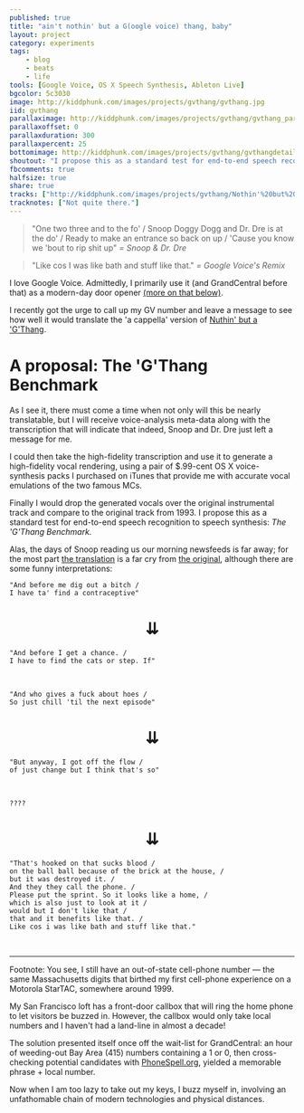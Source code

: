```yaml
---
published: true
title: "ain't nothin' but a G(oogle voice) thang, baby"
layout: project
category: experiments
tags:
    - blog
    - beats
    - life
tools: [Google Voice, OS X Speech Synthesis, Ableton Live]
bgcolor: 5c3030
image: http://kiddphunk.com/images/projects/gvthang/gvthang.jpg 
iid: gvthang
parallaximage: http://kiddphunk.com/images/projects/gvthang/gvthang_parallax.png
parallaxoffset: 0
parallaxduration: 300
parallaxpercent: 25
bottomimage: http://kiddphunk.com/images/projects/gvthang/gvthangdetail.jpg
shoutout: "I propose this as a standard test for end-to-end speech recognition to speech synthesis: The 'G' Thang Benchmark."
fbcomments: true
halfsize: true
share: true
tracks: ["http://kiddphunk.com/images/projects/gvthang/Nothin'%20but%20a%20'G(oogle%20voice)'%20Thang.mp3"]
tracknotes: ["Not quite there."]
---
```


>"One two three and to the fo' / 
Snoop Doggy Dogg and Dr. Dre is at the do' / 
Ready to make an entrance so back on up / 
'Cause you know we 'bout to rip shit up" 
>*= Snoop & Dr. Dre*

>"Like cos I was like bath and stuff like that."
>*= Google Voice's Remix*


I love Google Voice. Admittedly, I primarily use it (and GrandCentral before that) as a modern-day door opener 
[(more on that below)](#footnote).


I recently got the urge to call up my GV number and leave a message to see how well it would translate the 'a cappella' version of [Nuthin' but a 'G'Thang](http://en.wikipedia.org/wiki/Nuthin'_but_a_'G'_Thang). 

# A proposal: The 'G'Thang Benchmark
As I see it, there must come a time when not only will this be nearly translatable, but I will receive voice-analysis meta-data along with the transcription that will indicate that indeed, Snoop and Dr. Dre just left a message for me.

I could then take the high-fidelity transcription and use it to generate a high-fidelity vocal rendering, using a pair of $.99-cent OS X voice-synthesis packs I purchased on iTunes that provide me with accurate vocal emulations of the two famous MCs.

Finally I would drop the generated vocals over the original instrumental track and compare to the original track from 1993. I propose this as a standard test for end-to-end speech recognition to speech synthesis: *<em>The 'G'Thang Benchmark.</em>*


Alas, the days of Snoop reading us our morning newsfeeds is far away; for the most part [the translation](http://kiddphunk.com/images/projects/gvthang/GV_translation_orig.rtf) is a far cry from [the original](http://kiddphunk.com/images/projects/gvthang/orig_words_raw.txt), although there are some funny interpretations:

	"And before me dig out a bitch / 
	I have ta' find a contraceptive"		

<center><h1>⇊</h1></center>

	"And before I get a chance. /
	I have to find the cats or step. If"

<p>&nbsp;</p>

	"And who gives a fuck about hoes / 
	So just chill 'til the next episode"

<center><h1>⇊</h1></center>


	"But anyway, I got off the flow /
	of just change but I think that's so"

<p>&nbsp;</p>

	????

<center><h1>⇊</h1></center>


	"That's hooked on that sucks blood /
	on the ball ball because of the brick at the house, /
	but it was destroyed it. /
	And they they call the phone. /
	Please put the sprint. So it looks like a home, /
	which is also just to look at it /
	would but I don't like that /
	that and it benefits like that. /
	Like cos i was like bath and stuff like that."

<p>&nbsp;</p>


<hr>

<a name='footnote' id='footnote'>Footnote:</a> You see, I still have an out-of-state cell-phone number &mdash; the same Massachusetts digits that birthed my first cell-phone experience on a Motorola StarTAC, somewhere around 1999.

My San Francisco loft has a front-door callbox that will ring the home phone to let visitors be buzzed in. However,
the callbox would only take local numbers and I haven't had a land-line in almost a decade! 

The solution presented itself once off the wait-list for GrandCentral: an hour of weeding-out Bay Area (415) numbers containing a 1 or 0, then cross-checking potential candidates with [PhoneSpell.org](http://phonespell.org), yielded a memorable phrase + local number.

Now when I am too lazy to take out my keys, I buzz myself in, involving an unfathomable chain of modern technologies and physical distances.



